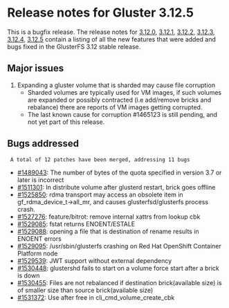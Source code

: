 # Release notes for Gluster 3.12.5

This is a bugfix release. The release notes for [3.12.0](3.12.0.md), [3.12.1](3.12.1.md),
[3.12.2](3.12.2.md), [3.12.3](3.12.3.md), [3.12.4](3.12.4.md), [3.12.5](3.12.5.md) contain a listing of all the new features that were added and bugs fixed in the GlusterFS 3.12 stable release.

## Major issues
1. Expanding a gluster volume that is sharded may cause file corruption
    - Sharded volumes are typically used for VM images, if such volumes are
  expanded or possibly contracted (i.e add/remove bricks and rebalance) there
  are reports of VM images getting corrupted.
    - The last known cause for corruption #1465123 is still pending, and not yet
    part of this release.

## Bugs addressed

     A total of 12 patches have been merged, addressing 11 bugs
- [#1489043](https://bugzilla.redhat.com/1489043): The number of bytes of the quota specified in version 3.7 or later is incorrect
- [#1511301](https://bugzilla.redhat.com/1511301): In distribute volume after glusterd restart, brick goes offline
- [#1525850](https://bugzilla.redhat.com/1525850): rdma transport may access an obsolete item in gf_rdma_device_t->all_mr, and causes glusterfsd/glusterfs process crash.
- [#1527276](https://bugzilla.redhat.com/1527276): feature/bitrot: remove internal xattrs from lookup cbk
- [#1529085](https://bugzilla.redhat.com/1529085): fstat returns ENOENT/ESTALE
- [#1529088](https://bugzilla.redhat.com/1529088): opening a file that is destination of rename results in ENOENT errors
- [#1529095](https://bugzilla.redhat.com/1529095): /usr/sbin/glusterfs crashing on Red Hat OpenShift Container Platform node
- [#1529539](https://bugzilla.redhat.com/1529539): JWT support without external dependency
- [#1530448](https://bugzilla.redhat.com/1530448): glustershd fails to start on a volume force start after a brick is down
- [#1530455](https://bugzilla.redhat.com/1530455): Files are not rebalanced if destination brick(available size) is of smaller size than source brick(available size)
- [#1531372](https://bugzilla.redhat.com/1531372): Use after free in cli_cmd_volume_create_cbk
